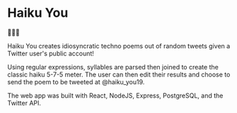 # Haiku You
🌸🌸🌸

Haiku You creates idiosyncratic techno poems out of random tweets given a Twitter user's public account!

Using regular expressions, syllables are parsed then joined to create the classic haiku 5-7-5 meter. The user can then edit their results and choose to send the poem to be tweeted at @haiku_you19.

The web app was built with React, NodeJS, Express, PostgreSQL, and the Twitter API.
